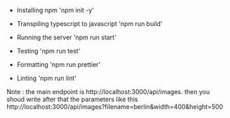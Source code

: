 - Installing npm
  'npm init -y'

- Transpiling typescript to javascript
  'npm run build'

- Running the server
  'npm run start'

- Testing
  'npm run test'
- Formatting
  'npm run prettier'

- Linting
  'npm run lint'

Note : the main endpoint is http://localhost:3000/api/images.
then you shoud write after that the parameters like this
http://localhost:3000/api/images?filename=berlin&width=400&height=500
